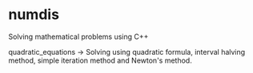 # numdis
Solving mathematical problems using C++

quadratic_equations -> Solving using quadratic formula, interval halving method, simple iteration method and Newton's method.


